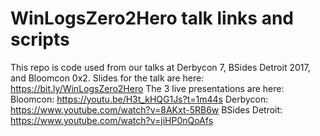 # WinLogsZero2Hero talk links and scripts
This repo is code used from our talks at Derbycon 7, BSides Detroit 2017, and Bloomcon 0x2.
Slides for the talk are here: https://bit.ly/WinLogsZero2Hero
The 3 live presentations are here:
Bloomcon: https://youtu.be/H3t_kHQG1Js?t=1m44s
Derbycon: https://www.youtube.com/watch?v=8AKxt-5RB6w
BSides Detroit: https://www.youtube.com/watch?v=jiHP0nQoAfs

